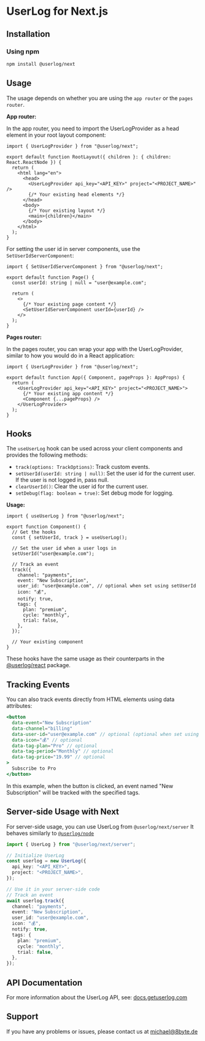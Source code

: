 # UserLog for Next.js

## Installation

### Using npm

```bash
npm install @userlog/next
```

## Usage

The usage depends on whether you are using the `app router` or the `pages router`.

**App router:**

In the app router, you need to import the UserLogProvider as a head element in your root layout component:

```tsx
import { UserLogProvider } from "@userlog/next";

export default function RootLayout({ children }: { children: React.ReactNode }) {
  return (
    <html lang="en">
      <head>
        <UserLogProvider api_key="<API_KEY>" project="<PROJECT_NAME>" />
        {/* Your existing head elements */}
      </head>
      <body>
        {/* Your existing layout */}
        <main>{children}</main>
      </body>
    </html>
  );
}
```

For setting the user id in server components, use the `SetUserIdServerComponent`:

```tsx
import { SetUserIdServerComponent } from "@userlog/next";

export default function Page() {
  const userId: string | null = "user@example.com";

  return (
    <>
      {/* Your existing page content */}
      <SetUserIdServerComponent userId={userId} />
    </>
  );
}
```

**Pages router:**

In the pages router, you can wrap your app with the UserLogProvider, similar to how you would do in a React application:

```tsx
import { UserLogProvider } from "@userlog/next";

export default function App({ Component, pageProps }: AppProps) {
  return (
    <UserLogProvider api_key="<API_KEY>" project="<PROJECT_NAME>">
      {/* Your existing app content */}
      <Component {...pageProps} />
    </UserLogProvider>
  );
}
```

## Hooks

The `useUserLog` hook can be used across your client components and provides the following methods:

- `track(options: TrackOptions)`: Track custom events.
- `setUserId(userId: string | null)`: Set the user id for the current user. If the user is not logged in, pass null.
- `clearUserId()`: Clear the user id for the current user.
- `setDebug(flag: boolean = true)`: Set debug mode for logging.

**Usage:**

```tsx
import { useUserLog } from "@userlog/next";

export function Component() {
  // Get the hooks
  const { setUserId, track } = useUserLog();

  // Set the user id when a user logs in
  setUserId("user@example.com");

  // Track an event
  track({
    channel: "payments",
    event: "New Subscription",
    user_id: "user@example.com", // optional when set using setUserId
    icon: "💰",
    notify: true,
    tags: {
      plan: "premium",
      cycle: "monthly",
      trial: false,
    },
  });

  // Your existing component
}
```

These hooks have the same usage as their counterparts in the [@userlog/react](https://www.npmjs.com/package/@userlog/react) package.

## Tracking Events

You can also track events directly from HTML elements using data attributes:

```jsx
<button
  data-event="New Subscription"
  data-channel="billing"
  data-user-id="user@example.com" // optional (optional when set using setUserId)
  data-icon="💰" // optional
  data-tag-plan="Pro" // optional
  data-tag-period="Monthly" // optional
  data-tag-price="19.99" // optional
>
  Subscribe to Pro
</button>
```

In this example, when the button is clicked, an event named "New Subscription" will be tracked with the specified tags.

## Server-side Usage with Next

For server-side usage, you can use UserLog from `@userlog/next/server` It behaves similarly to [`@userlog/node`](https://www.npmjs.com/package/@userlog/node)

```typescript
import { UserLog } from "@userlog/next/server";

// Initialize UserLog
const userlog = new UserLog({
  api_key: "<API_KEY>",
  project: "<PROJECT_NAME>",
});

// Use it in your server-side code
// Track an event
await userlog.track({
  channel: "payments",
  event: "New Subscription",
  user_id: "user@example.com",
  icon: "💰",
  notify: true,
  tags: {
    plan: "premium",
    cycle: "monthly",
    trial: false,
  },
});
```

## API Documentation

For more information about the UserLog API, see: [docs.getuserlog.com](https://docs.getuserlog.com)

## Support

If you have any problems or issues, please contact us at [michael@8byte.de](mailto:michael@8byte.de)
